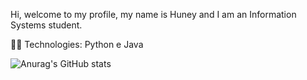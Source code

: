 <p align="left"> 
 Hi, welcome to my profile, my name is Huney and I am an Information Systems student.
</p>

<p align="left">
  👨‍💻 Technologies: Python e Java
</p>

![Anurag's GitHub stats](https://github-readme-stats.vercel.app/api?username=DevHuney&show_icons=true&theme=transparent)

